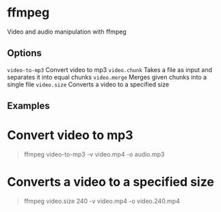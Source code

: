 
# ffmpeg

Video and audio manipulation with ffmpeg

## Options

`video-to-mp3`   Convert video to mp3
`video.chunk`   Takes a file as input and separates it into equal chunks
`video.merge`   Merges given chunks into a single file
`video.size`   Converts a video to a specified size

## Examples

# Convert video to mp3
> ffmpeg video-to-mp3 -v video.mp4 -o audio.mp3

# Converts a video to a specified size
> ffmpeg video.size 240 -v video.mp4 -o video.240.mp4

